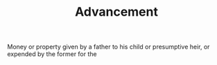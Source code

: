 ---
title: Advancement
letter: A
permalink: "/definitions/advancement.html"
body: Money or property given by a father to his child or presumptive heir, or expended
  by the former for the
published_at: '2018-07-07'
layout: post
---